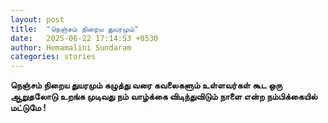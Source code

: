 ```yaml
---
layout: post
title:  "நெஞ்சம் நிறைய துயரமும்"
date:   2025-06-22 17:14:53 +0530
author: Hemamalini Sundaram
categories: stories
---
```


**நெஞ்சம் நிறைய துயரமும் கழுத்து வரை கவலைகளும் உள்ளவர்கள் கூட ஒரு ஆறுதலோடு உறங்க
முடிவது நம் வாழ்க்கை விடிந்துவிடும் நாளை என்ற நம்பிக்கையில் மட்டுமே !**
